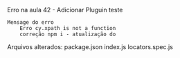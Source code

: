 Erro na aula 42 - Adicionar Pluguin teste

    Mensage do erro
        Erro cy.xpath is not a function
        correção npm i - atualização do 

Arquivos alterados:
    package.json
    index.js
    locators.spec.js
